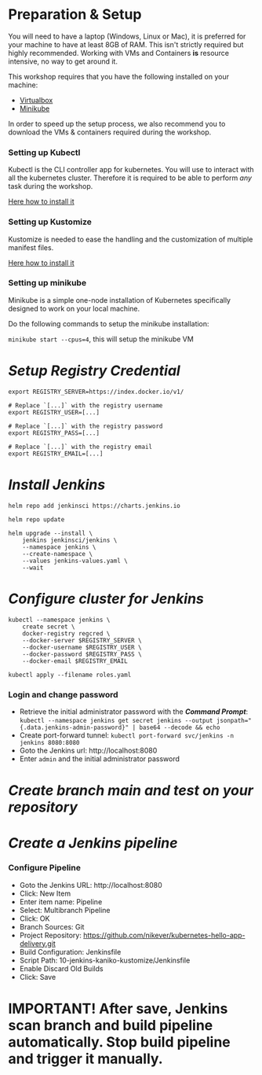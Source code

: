 
# Preparation & Setup

You will need to have a laptop (Windows, Linux or Mac), it is preferred for your machine to have at least 8GB of RAM. This isn't strictly required but highly recommended. Working with VMs and Containers **is** resource intensive, no way to get around it.

This workshop requires that you have the following installed on your machine:
- [Virtualbox](https://www.virtualbox.org/)
- [Minikube](https://github.com/kubernetes/minikube#installation)

In order to speed up the setup process, we also recommend you to download the VMs & containers required during the workshop.

### Setting up Kubectl
Kubectl is the CLI controller app for kubernetes. You will use to interact with all the kubernetes cluster. Therefore it is required to be able to perform *any* task during the workshop.

[Here how to install it](https://kubernetes.io/docs/tasks/tools/install-kubectl/)

### Setting up Kustomize
Kustomize is needed to ease the handling and the customization of multiple
manifest files.

[Here how to install it](https://github.com/kubernetes-sigs/kustomize/blob/master/docs/INSTALL.md)


### Setting up minikube

Minikube is a simple one-node installation of Kubernetes specifically designed to work on your local machine.

Do the following commands to setup the minikube installation:

`minikube start --cpus=4`, this will setup the minikube VM

# ***Setup Registry Credential***
```
export REGISTRY_SERVER=https://index.docker.io/v1/

# Replace `[...]` with the registry username
export REGISTRY_USER=[...]

# Replace `[...]` with the registry password
export REGISTRY_PASS=[...]

# Replace `[...]` with the registry email
export REGISTRY_EMAIL=[...]
```

# ***Install Jenkins***
```
helm repo add jenkinsci https://charts.jenkins.io

helm repo update

helm upgrade --install \
    jenkins jenkinsci/jenkins \
    --namespace jenkins \
    --create-namespace \
    --values jenkins-values.yaml \
    --wait
```
# ***Configure cluster for Jenkins***
```
kubectl --namespace jenkins \
    create secret \
    docker-registry regcred \
    --docker-server $REGISTRY_SERVER \
    --docker-username $REGISTRY_USER \
    --docker-password $REGISTRY_PASS \
    --docker-email $REGISTRY_EMAIL

kubectl apply --filename roles.yaml
```
### Login and change password
- Retrieve the initial administrator password with the ***Command Prompt***: ```kubectl --namespace jenkins get secret jenkins --output jsonpath="{.data.jenkins-admin-password}" | base64 --decode && echo```
- Create port-forward tunnel: ```kubectl port-forward svc/jenkins -n jenkins 8080:8080```
- Goto the Jenkins url: http://localhost:8080
- Enter `admin` and the initial administrator password

# ***Create branch main and test on your repository***

# ***Create a Jenkins pipeline***
### Configure Pipeline
- Goto the Jenkins URL: http://localhost:8080
- Click: New Item
- Enter item name: Pipeline
- Select: Multibranch Pipeline
- Click: OK
- Branch Sources: Git
- Project Repository: https://github.com/nikever/kubernetes-hello-app-delivery.git
- Build Configuration: Jenkinsfile
- Script Path: 10-jenkins-kaniko-kustomize/Jenkinsfile 
- Enable Discard Old Builds
- Click: Save

# IMPORTANT! After save, Jenkins scan branch and build pipeline automatically. Stop build pipeline and trigger it manually.
